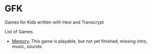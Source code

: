 # GFK  

Games for Kids written with Hexi and Transcrypt  

List of Games

* [Memory](https://rawgit.com/artyprog/GFK/master/halloffame/memory.html). This game is playable, but not yet finished, missing intro, music, sounds




